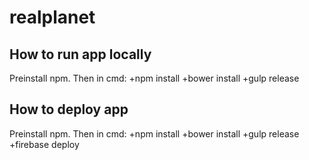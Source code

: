 # realplanet

## How to run app locally
Preinstall npm. Then in cmd:
+npm install
+bower install
+gulp release


## How to deploy app
Preinstall npm. Then in cmd:
+npm install
+bower install
+gulp release
+firebase deploy
